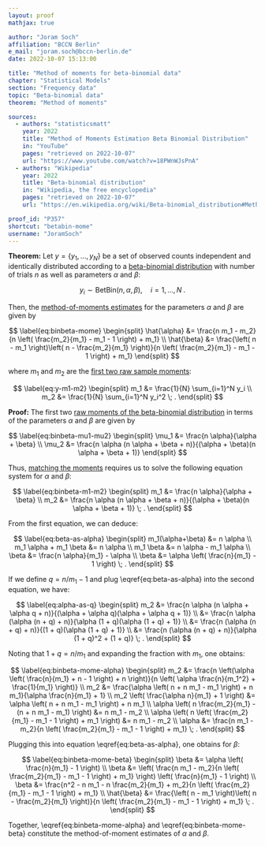 ```yaml
---
layout: proof
mathjax: true

author: "Joram Soch"
affiliation: "BCCN Berlin"
e_mail: "joram.soch@bccn-berlin.de"
date: 2022-10-07 15:13:00

title: "Method of moments for beta-binomial data"
chapter: "Statistical Models"
section: "Frequency data"
topic: "Beta-binomial data"
theorem: "Method of moments"

sources:
  - authors: "statisticsmatt"
    year: 2022
    title: "Method of Moments Estimation Beta Binomial Distribution"
    in: "YouTube"
    pages: "retrieved on 2022-10-07"
    url: "https://www.youtube.com/watch?v=18PWnWJsPnA"
  - authors: "Wikipedia"
    year: 2022
    title: "Beta-binomial distribution"
    in: "Wikipedia, the free encyclopedia"
    pages: "retrieved on 2022-10-07"
    url: "https://en.wikipedia.org/wiki/Beta-binomial_distribution#Method_of_moments"

proof_id: "P357"
shortcut: "betabin-mome"
username: "JoramSoch"
---
```



**Theorem:** Let $y = \left\lbrace y_1, \ldots, y_N \right\rbrace$ be a set of observed counts independent and identically distributed according to a [beta-binomial distribution](/D/betabin) with number of trials $n$ as well as parameters $\alpha$ and $\beta$:

$$ \label{eq:binbeta}
y_i \sim \mathrm{BetBin}(n, \alpha, \beta), \quad i = 1, \ldots, N \; .
$$

Then, the [method-of-moments estimates](/D/mome) for the parameters $\alpha$ and $\beta$ are given by

$$ \label{eq:binbeta-mome}
\begin{split}
\hat{\alpha} &= \frac{n m_1 - m_2}{n \left( \frac{m_2}{m_1} - m_1 - 1 \right) + m_1} \\
\hat{\beta} &= \frac{\left( n - m_1 \right)\left( n - \frac{m_2}{m_1} \right)}{n \left( \frac{m_2}{m_1} - m_1 - 1 \right) + m_1}
\end{split}
$$

where $m_1$ and $m_2$ are the [first two raw sample moments](/D/mom-raw):

$$ \label{eq:y-m1-m2}
\begin{split}
m_1 &= \frac{1}{N} \sum_{i=1}^N y_i \\
m_2 &= \frac{1}{N} \sum_{i=1}^N y_i^2 \; .
\end{split}
$$


**Proof:** The first two [raw moments of the beta-binomial distribution](/D/betabin-mom) in terms of the parameters $\alpha$ and $\beta$ are given by

$$ \label{eq:binbeta-mu1-mu2}
\begin{split}
\mu_1 &= \frac{n \alpha}{\alpha + \beta} \\
\mu_2 &= \frac{n \alpha (n \alpha + \beta + n)}{(\alpha + \beta)(n \alpha + \beta + 1)}
\end{split}
$$

Thus, [matching the moments](/D/mome) requires us to solve the following equation system for $\alpha$ and $\beta$:

$$ \label{eq:binbeta-m1-m2}
\begin{split}
m_1 &= \frac{n \alpha}{\alpha + \beta} \\
m_2 &= \frac{n \alpha (n \alpha + \beta + n)}{(\alpha + \beta)(n \alpha + \beta + 1)} \; .
\end{split}
$$

From the first equation, we can deduce:

$$ \label{eq:beta-as-alpha}
\begin{split}
m_1(\alpha+\beta) &= n \alpha \\
m_1 \alpha + m_1 \beta &= n \alpha \\
m_1 \beta &= n \alpha - m_1 \alpha \\
\beta &= \frac{n \alpha}{m_1} - \alpha \\
\beta &= \alpha \left( \frac{n}{m_1} - 1 \right) \; .
\end{split}
$$

If we define $q = n/m_1 - 1$ and plug \eqref{eq:beta-as-alpha} into the second equation, we have:

$$ \label{eq:alpha-as-q}
\begin{split}
m_2 &= \frac{n \alpha (n \alpha + \alpha q + n)}{(\alpha + \alpha q)(\alpha + \alpha q + 1)} \\
&= \frac{n \alpha (\alpha (n + q) + n)}{\alpha (1 + q)(\alpha (1 + q) + 1)} \\
&= \frac{n (\alpha (n + q) + n)}{(1 + q)(\alpha (1 + q) + 1)} \\
&= \frac{n (\alpha (n + q) + n)}{\alpha (1 + q)^2 + (1 + q)} \; .
\end{split}
$$

Noting that $1+q = n/m_1$ and expanding the fraction with $m_1$, one obtains:

$$ \label{eq:binbeta-mome-alpha}
\begin{split}
m_2 &= \frac{n \left(\alpha \left( \frac{n}{m_1} + n - 1 \right) + n \right)}{n \left( \alpha \frac{n}{m_1^2} + \frac{1}{m_1} \right)} \\
m_2 &= \frac{\alpha \left( n + n m_1 - m_1 \right) + n m_1}{\alpha \frac{n}{m_1} + 1} \\
m_2 \left( \frac{\alpha n}{m_1} + 1 \right) &= \alpha \left( n + n m_1 - m_1 \right) + n m_1 \\
\alpha \left( n \frac{m_2}{m_1} - (n + n m_1 - m_1) \right) &= n m_1 - m_2 \\
\alpha \left( n \left( \frac{m_2}{m_1} - m_1 - 1 \right) + m_1 \right) &= n m_1 - m_2 \\
\alpha &= \frac{n m_1 - m_2}{n \left( \frac{m_2}{m_1} - m_1 - 1 \right) + m_1} \; .
\end{split}
$$

Plugging this into equation \eqref{eq:beta-as-alpha}, one obtains for $\beta$:

$$ \label{eq:binbeta-mome-beta}
\begin{split}
\beta &= \alpha \left( \frac{n}{m_1} - 1 \right) \\
\beta &= \left( \frac{n m_1 - m_2}{n \left( \frac{m_2}{m_1} - m_1 - 1 \right) + m_1} \right) \left( \frac{n}{m_1} - 1 \right) \\
\beta &= \frac{n^2 - n m_1 - n \frac{m_2}{m_1} + m_2}{n \left( \frac{m_2}{m_1} - m_1 - 1 \right) + m_1} \\
\hat{\beta} &= \frac{\left( n - m_1 \right)\left( n - \frac{m_2}{m_1} \right)}{n \left( \frac{m_2}{m_1} - m_1 - 1 \right) + m_1} \; .
\end{split}
$$

Together, \eqref{eq:binbeta-mome-alpha} and \eqref{eq:binbeta-mome-beta} constitute the method-of-moment estimates of $\alpha$ and $\beta$.